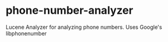 phone-number-analyzer
=====================

Lucene Analyzer for analyzing phone numbers. Uses Google's libphonenumber
